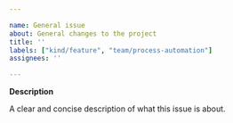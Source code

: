 ```yaml
---

name: General issue
about: General changes to the project
title: ''
labels: ["kind/feature", "team/process-automation"]
assignees: ''

---
```


**Description**

A clear and concise description of what this issue is about.

